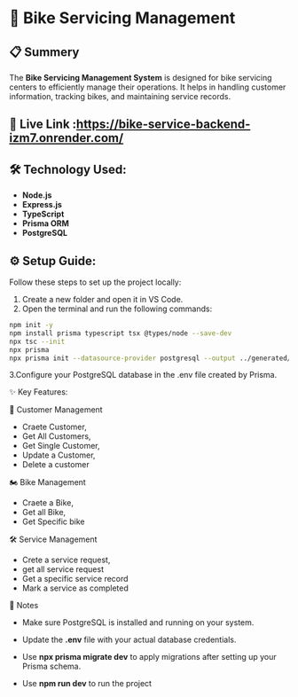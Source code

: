 # 🚴 Bike Servicing Management

## 📋 Summery

The **Bike Servicing Management System** is designed for bike servicing centers to efficiently manage their operations. It helps in handling customer information, tracking bikes, and maintaining service records.

## 🔗 Live Link :https://bike-service-backend-izm7.onrender.com/

## 🛠 Technology Used:

- **Node.js**
- **Express.js**
- **TypeScript**
- **Prisma ORM**
- **PostgreSQL**

## ⚙️ Setup Guide:

Follow these steps to set up the project locally:

1. Create a new folder and open it in VS Code.
2. Open the terminal and run the following commands:

```bash
npm init -y
npm install prisma typescript tsx @types/node --save-dev
npx tsc --init
npx prisma
npx prisma init --datasource-provider postgresql --output ../generated/prisma
```

3.Configure your PostgreSQL database in the .env file created by Prisma.

✨ Key Features:

👤 Customer Management
* Craete Customer,
* Get All Customers,
* Get Single Customer,
* Update a Customer,
* Delete a customer

🏍️ Bike Management

* Craete a Bike,
* Get all Bike,
* Get Specific bike

🛠️ Service Management

* Crete a service request,
* get all service request
* Get a specific service record
* Mark a service as completed

📌 Notes 
* Make sure PostgreSQL is installed and running on your system.

* Update the **.env** file with your actual database credentials.

* Use **npx prisma migrate dev** to apply migrations after setting up your Prisma schema.

* Use **npm run dev** to run the project